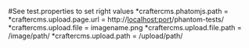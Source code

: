 #See test.properties to set right values
*craftercms.phatomjs.path = 
*craftercms.upload.page.url = http://<localhost:port>/phantom-tests/
*craftercms.upload.file = imagename.png
*craftercms.upload.file.path = /image/path/
*craftercms.upload.path = /upload/path/
